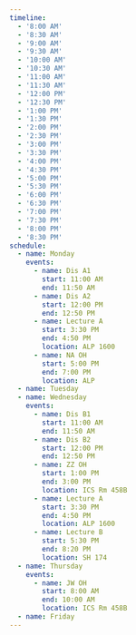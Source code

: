 ```yaml
---
timeline:
  - '8:00 AM'
  - '8:30 AM'
  - '9:00 AM'
  - '9:30 AM'
  - '10:00 AM'
  - '10:30 AM'
  - '11:00 AM'
  - '11:30 AM'
  - '12:00 PM'
  - '12:30 PM'
  - '1:00 PM'
  - '1:30 PM'
  - '2:00 PM'
  - '2:30 PM'
  - '3:00 PM'
  - '3:30 PM'
  - '4:00 PM'
  - '4:30 PM'
  - '5:00 PM'
  - '5:30 PM'
  - '6:00 PM'
  - '6:30 PM'
  - '7:00 PM'
  - '7:30 PM'
  - '8:00 PM'
  - '8:30 PM'
schedule:
  - name: Monday
    events:
      - name: Dis A1
        start: 11:00 AM
        end: 11:50 AM
      - name: Dis A2
        start: 12:00 PM
        end: 12:50 PM
      - name: Lecture A
        start: 3:30 PM
        end: 4:50 PM
        location: ALP 1600 
      - name: NA OH
        start: 5:00 PM
        end: 7:00 PM
        location: ALP
  - name: Tuesday
  - name: Wednesday
    events:
      - name: Dis B1
        start: 11:00 AM
        end: 11:50 AM
      - name: Dis B2
        start: 12:00 PM
        end: 12:50 PM
      - name: ZZ OH
        start: 1:00 PM
        end: 3:00 PM
        location: ICS Rm 458B
      - name: Lecture A
        start: 3:30 PM
        end: 4:50 PM
        location: ALP 1600 
      - name: Lecture B
        start: 5:30 PM
        end: 8:20 PM
        location: SH 174
  - name: Thursday
    events:
      - name: JW OH
        start: 8:00 AM
        end: 10:00 AM
        location: ICS Rm 458B
  - name: Friday
---
```

